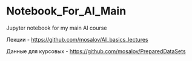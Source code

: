 # Notebook_For_AI_Main
Jupyter notebook for my main AI course

Лекции - https://github.com/mosalov/AI_basics_lectures

Данные для курсовых - https://github.com/mosalov/PreparedDataSets
